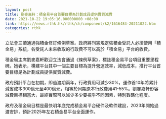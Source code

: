 ```yaml
---
layout: post
title: 劉麥嘉軒：積金易平台首要目標為計劃成員提供實質減費
date: 2021-10-22 19:05:16.000000000 +08:00
link: https://news.rthk.hk/rthk/ch/component/k2/1616484-20211022.htm
categories: rthk
---
```


立法會三讀通過強積金修訂條例草案。政府將刊憲規定強積金受託人必須使用「積金易」系統，各受託人未來收取的行政費不可以高於「積金易」平台的收費。

積金局主席劉麥嘉軒歡迎立法會通過《條例草案》，標誌積金易平台項目重要里程碑。她表示，構建平台其中一個主要目標為提升營運效率，減低成本，推行平台首要目標是為計劃成員提供實質減費。

政府預計平台在初期，即過渡期兩年，行政費用可減少30%，運作首10年將累計減省成本300億元至400億元，相等於同期原本行政費用41-55%。劉麥嘉軒形容減費目標相當大，最終實際可以減少多少要視乎不同因素，特別數碼化程度。

政府及積金局目標是最快明年底完成積金易平台硬件及軟件建設，2023年開始過渡安排，預計2025年左右積金易平台全面運作。
